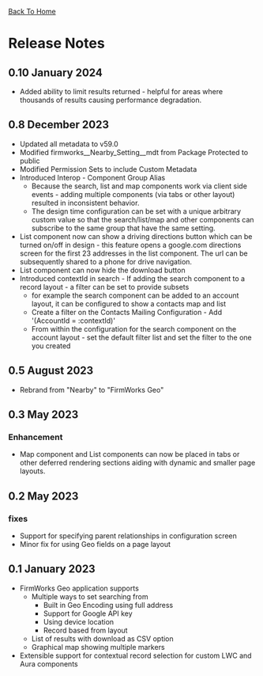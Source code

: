 [Back To Home](index.md)

# Release Notes

## 0.10 January 2024
- Added ability to limit results returned - helpful for areas where thousands of results causing performance degradation.

## 0.8 December 2023

- Updated all metadata to v59.0
- Modified firmworks__Nearby_Setting__mdt from Package Protected to public
- Modified Permission Sets to include Custom Metadata
- Introduced Interop - Component Group Alias
  - Because the search, list and map components work via client side events - adding multiple components (via tabs or other layout) resulted in inconsistent behavior.
  - The design time configuration can be set with a unique arbitrary custom value so that the search/list/map and other components can subscribe to the same group that have the same setting.
- List component now can show a driving directions button which can be turned on/off in design - this feature opens a google.com directions screen for the first 23 addresses in the list component. The url can be subsequently shared to a phone for drive navigation.
- List component can now hide the download button
- Introduced contextId in search - If adding the search component to a record layout - a filter can be set to provide subsets
  - for example the search component can be added to an account layout, it can be configured to show a contacts map and list
  - Create a filter on the Contacts Mailing Configuration - Add '(AccountId = :contextId)'
  - From within the configuration for the search component on the account layout - set the default filter list and set the filter to the one you created


## 0.5 August 2023

- Rebrand from "Nearby" to "FirmWorks Geo"

## 0.3 May 2023

### Enhancement

- Map component and List components can now be placed in tabs or other deferred rendering sections aiding with dynamic and smaller page layouts.

## 0.2 May 2023

### fixes

- Support for specifying parent relationships in configuration screen
- Minor fix for using Geo fields on a page layout

## 0.1 January 2023

- FirmWorks Geo application supports
  - Multiple ways to set searching from
    - Built in Geo Encoding using full address
    - Support for Google API key
    - Using device location
    - Record based from layout
  - List of results with download as CSV option
  - Graphical map showing multiple markers
- Extensible support for contextual record selection for custom LWC and Aura components
